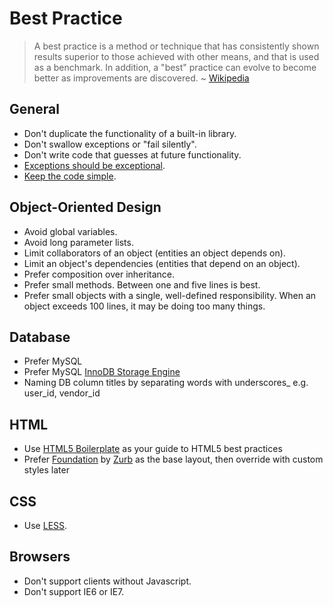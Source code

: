 Best Practice
=============

> A best practice is a method or technique that has consistently shown results
> superior to those achieved with other means, and that is used as a benchmark.
> In addition, a "best" practice can evolve to become better as improvements are
> discovered.
> ~ [Wikipedia][1]


General
-------

* Don't duplicate the functionality of a built-in library.
* Don't swallow exceptions or "fail silently".
* Don't write code that guesses at future functionality.
* [Exceptions should be exceptional][2].
* [Keep the code simple][3].


Object-Oriented Design
----------------------

* Avoid global variables.
* Avoid long parameter lists.
* Limit collaborators of an object (entities an object depends on).
* Limit an object's dependencies (entities that depend on an object).
* Prefer composition over inheritance.
* Prefer small methods. Between one and five lines is best.
* Prefer small objects with a single, well-defined responsibility. When an
  object exceeds 100 lines, it may be doing too many things.


Database
--------

* Prefer MySQL
* Prefer MySQL [InnoDB Storage Engine][5]
* Naming DB column titles by separating words with underscores_ e.g. user_id, vendor_id


HTML
----

* Use [HTML5 Boilerplate][7] as your guide to HTML5 best practices
* Prefer [Foundation][6] by [Zurb][8] as the base layout, then override with custom styles later


CSS
---

* Use [LESS][4].


Browsers
--------

* Don't support clients without Javascript.
* Don't support IE6 or IE7.


[1]: http://en.wikipedia.org/wiki/Best_practice
[2]: http://pragmatictips.com/34
[3]: http://code.mumak.net/2012/02/simple-made-easy.html
[4]: http://lesscss.org/
[5]: http://en.wikipedia.org/wiki/InnoDB
[6]: http://foundation.zurb.com/
[7]: http://html5boilerplate.com/
[8]: http://www.zurb.com/
